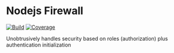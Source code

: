 # Nodejs Firewall

[![Build](https://travis-ci.org/plouc/node-firewall.png)](https://travis-ci.org/plouc/node-firewall)
[![Coverage](https://coveralls.io/repos/plouc/node-firewall/badge.png)](https://coveralls.io/r/plouc/node-firewall)

Unobtrusively handles security based on roles (authorization) plus authentication initialization